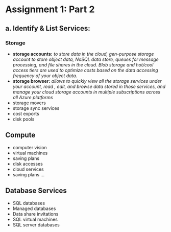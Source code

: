 # Assignment 1: Part 2
## a. Identify & List Services:
### Storage
- **storage accounts:** *to store data in the cloud, gen-purpose storage account to store object data, NoSQL data store, queues for message processing, and file shares in the cloud. Blob storage and hot/cool access tiers are used to optimize costs based on the data accessing frequency of your object data.*
- **storage browser:** *allows to quickly view all the storage services under your account, read , edit, and browse data stored in those services, and manage your cloud storage accounts in multiple subscriptions across all Azure platforms*
- storage movers
- storage sync services
- cost exports
- disk pools

## Compute
- computer vision
- virtual machines
- saving plans
- disk accesses
- cloud services
- saving plans ...

## Database Services
- SQL databases
- Managed databases
- Data share invitations
- SQL virtual machines
- SQL server databases
